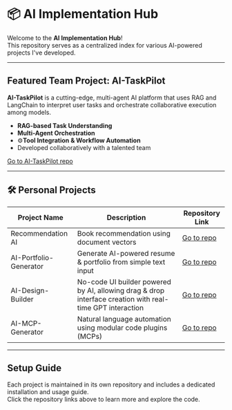 # 📦 AI Implementation Hub

Welcome to the **AI Implementation Hub**!  
This repository serves as a centralized index for various AI-powered projects I've developed.

---

## Featured Team Project: AI-TaskPilot

**AI-TaskPilot** is a cutting-edge, multi-agent AI platform that uses RAG and LangChain to interpret user tasks and orchestrate collaborative execution among models.

- **RAG-based Task Understanding**  
- **Multi-Agent Orchestration**  
- ⚙**Tool Integration & Workflow Automation**  
- Developed collaboratively with a talented team

[Go to AI-TaskPilot repo](https://github.com/danlee-dev/ai-task-pilot.git)

---

## 🛠️ Personal Projects

| Project Name | Description | Repository Link |
|--------------|-------------|-----------------|
| Recommendation AI | Book recommendation using document vectors | [Go to repo](https://github.com/masonl2ee/document-vector-recommender.git) |
| AI-Portfolio-Generator | Generate AI-powered resume & portfolio from simple text input | [Go to repo](https://github.com/masonl2ee/ai-portfolio-generator.git) |
| AI-Design-Builder | No-code UI builder powered by AI, allowing drag & drop interface creation with real-time GPT interaction | [Go to repo](https://github.com/masonl2ee/ai-design-builder.git) |
| AI-MCP-Generator | Natural language automation using modular code plugins (MCPs) | [Go to repo](https://github.com/masonl2ee/ai-mcp-generator) |

---

## Setup Guide

Each project is maintained in its own repository and includes a dedicated installation and usage guide.  
Click the repository links above to learn more and explore the code.
